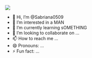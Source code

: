 <img src="https://asset-2.tstatic.net/tribunnewswiki/foto/bank/images/Tony-Toney-ChopperTony-Tony-ChopperTony-Tony-Chopper.jpg"/>




- 👋 Hi, I’m @Sabriana0509
- 👀 I’m interested in a MAN
- 🌱 I’m currently learning sOMETHING
- 💞️ I’m looking to collaborate on ...
- 📫 How to reach me ...
- 😄 Pronouns: ...
- ⚡ Fun fact: ...

<!---
Sabriana0509/Sabriana0509 is a ✨ special ✨ repository because its `README.md` (this file) appears on your GitHub profile.
You can click the Preview link to take a look at your changes.
--->
